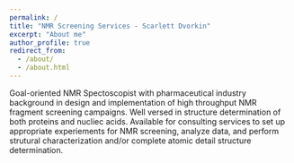 ```yaml
---
permalink: /
title: "NMR Screening Services - Scarlett Dvorkin"
excerpt: "About me"
author_profile: true
redirect_from: 
  - /about/
  - /about.html
---
```


Goal-oriented NMR Spectoscopist with pharmaceutical industry background in design and implementation of high throughput NMR fragment screening campaigns. Well versed in structure determination of both proteins and nucliec acids. Available for consulting services to set up appropriate experiements for NMR screening, analyze data, and perform strutural characterization and/or complete atomic detail structure determination.

  
